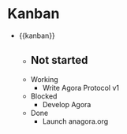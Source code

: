 # Kanban
- {{kanban}}
    - Not started
        - 
    - Working
        - Write Agora Protocol v1
    - Blocked
        - Develop Agora
    - Done
        - Launch anagora.org
